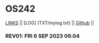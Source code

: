 
# OS242

[LINKS](links.md) || [LOG] (TXT/mylog.txt) || [Github](https://github.com/AdamCS-code/0s242/) ||

### REV01: FRI 6 SEP 2023 09.04 
